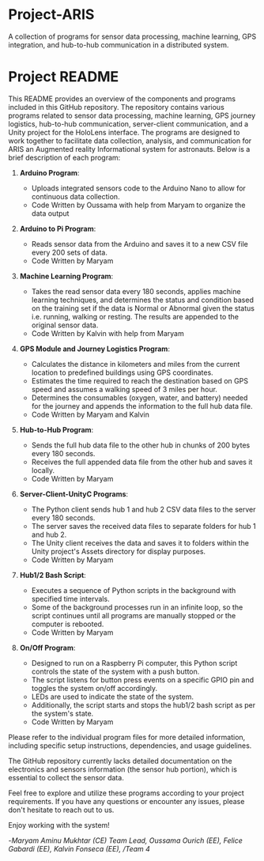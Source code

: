 # Project-ARIS
A collection of programs for sensor data processing, machine learning, GPS integration, and hub-to-hub communication in a distributed system.
# Project README

This README provides an overview of the components and programs included in this GitHub repository. The repository contains various programs related to sensor data processing, machine learning, GPS journey logistics, hub-to-hub communication, server-client communication, and a Unity project for the HoloLens interface. The programs are designed to work together to facilitate data collection, analysis, and communication for ARIS an Augmented reality Informational system for astronauts. Below is a brief description of each program:

1. **Arduino Program**:
   - Uploads integrated sensors code to the Arduino Nano to allow for continuous data collection.
   - Code Written by Oussama with help from Maryam to organize the data output 
   
2. **Arduino to Pi Program**:
   - Reads sensor data from the Arduino and saves it to a new CSV file every 200 sets of data.
   - Code Written by Maryam
   
3. **Machine Learning Program**:
   - Takes the read sensor data every 180 seconds, applies machine learning techniques, and determines the status and condition based on the training set if the data is Normal or Abnormal given the status i.e. running, walking or resting. The results are appended to the original sensor data.
   - Code Written by Kalvin with help from Maryam
   
4. **GPS Module and Journey Logistics Program**:
   - Calculates the distance in kilometers and miles from the current location to predefined buildings using GPS coordinates.
   - Estimates the time required to reach the destination based on GPS speed and assumes a walking speed of 3 miles per hour.
   - Determines the consumables (oxygen, water, and battery) needed for the journey and appends the information to the full hub data file.
   - Code Written by Maryam and Kalvin
   
5. **Hub-to-Hub Program**:
   - Sends the full hub data file to the other hub in chunks of 200 bytes every 180 seconds.
   - Receives the full appended data file from the other hub and saves it locally.
   - Code Written by Maryam
   
6. **Server-Client-UnityC Programs**:
   - The Python client sends hub 1 and hub 2 CSV data files to the server every 180 seconds.
   - The server saves the received data files to separate folders for hub 1 and hub 2.
   - The Unity client receives the data and saves it to folders within the Unity project's Assets directory for display purposes.
   - Code Written by Maryam
   
7. **Hub1/2 Bash Script**:
   - Executes a sequence of Python scripts in the background with specified time intervals.
   - Some of the background processes run in an infinite loop, so the script continues until all programs are manually stopped or the computer is rebooted.
   -  Code Written by Maryam
   
8. **On/Off Program**:
   - Designed to run on a Raspberry Pi computer, this Python script controls the state of the system with a push button.
   - The script listens for button press events on a specific GPIO pin and toggles the system on/off accordingly.
   - LEDs are used to indicate the state of the system.
   - Additionally, the script starts and stops the hub1/2 bash script as per the system's state.
   -  Code Written by Maryam

Please refer to the individual program files for more detailed information, including specific setup instructions, dependencies, and usage guidelines.

The GitHub repository currently lacks detailed documentation on the electronics and sensors information (the sensor hub portion), which is essential to collect the sensor data.

Feel free to explore and utilize these programs according to your project requirements. If you have any questions or encounter any issues, please don't hesitate to reach out to us.

Enjoy working with the system!

-*Maryam Aminu Mukhtar (CE) Team Lead, 
Oussama Ourich (EE),
Felice Gabardi (EE),
Kalvin Fonseca (EE),
/Team 4*
